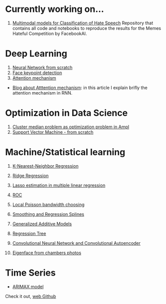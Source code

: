 # Currently working on...

1. [Multimodal models for Classification of Hate Speech](https://github.com/JanLeyva/approach_TFM)
Repository that contains all code and notebooks to reproduce the results for the Memes Hateful Competition by FacebookAI.


# Deep Learning
1. [Neural Network from scratch](https://github.com/JanLeyva/DeepLearning/blob/main/1st_Assignment_nn_scratch/1st_Assignment_Jan_Leyva.ipynb)
2. [Face keypoint detection](https://github.com/JanLeyva/DeepLearning/blob/main/FacialPointDetection.ipynb)
3. [Attention mechanism](https://github.com/JanLeyva/DeepLearning/blob/main/Assignment3_2021.ipynb)
  * [Blog about Atttention mechanism](https://hackmd.io/@JanLeyva/r167c459Y): in this article I explain brifly the attention mechanism in RNN.


# Optimization in Data Science

1. [Cluster median problem as optimization problem in Ampl](https://github.com/JanLeyva/Optimization_DS/tree/main/Project%20Cluster-Median)
1. [Support Vector Machine - from scratch](https://github.com/JanLeyva/Optimization_DS/tree/main/svm-from-scratch)



# Machine/Statistical learning

1. [K-Nearest-Neighbor Regression](https://github.com/JanLeyva/Machine_Learning/tree/main/KNN)

1. [Ridge Regression](https://github.com/JanLeyva/Machine_Learning/tree/main/Ridge-Regression)

1. [Lasso estimation in multiple linear regression](https://github.com/JanLeyva/Machine_Learning/tree/main/Lasso)

1. [ROC](https://github.com/JanLeyva/Machine_Learning/tree/main/ROC_Curve)

1. [Local Poisson bandwidth choosing](https://github.com/JanLeyva/Machine_Learning/tree/main/Local_Poisson_bandwidth)

1. [Smoothing and Regression Splines](https://github.com/JanLeyva/Machine_Learning#:~:text=Smoothing-and-regression-splines)

1. [Generalized Additive Models](https://github.com/JanLeyva/Machine_Learning/tree/main/GAM)

1. [Regression Tree](https://github.com/JanLeyva/Machine_Learning/tree/main/Tree_models)

1. [Convolutional Neural Network and Convolutional Autoencoder](https://github.com/JanLeyva/CNN)

1. [Eigenface from chambers photos](https://github.com/JanLeyva/Machine_Learning/tree/main/EigenDiputados)




# Time Series

- [ARIMAX model](https://github.com/JanLeyva/Time_Series/tree/main/ARIMAX_project)

Check it out, [web Github](https://janleyva.github.io/Portfolio/)
